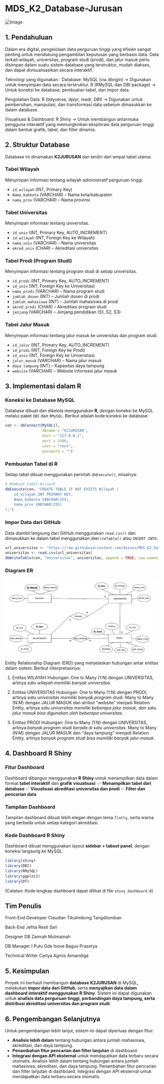 # MDS_K2_Database-Jurusan
![Image](https://github.com/user-attachments/assets/4586966d-c39b-49b7-b5f1-faca06320033)

## 1. Pendahuluan
Dalam era digital, pengelolaan data perguruan tinggi yang efisien sangat penting untuk mendukung pengambilan keputusan yang berbasis data. Data terkait wilayah, universitas, program studi (prodi), dan jalur masuk perlu disimpan dalam suatu sistem database yang terstruktur, mudah diakses, dan dapat divisualisasikan secara interaktif.

Teknologi yang digunakan :
Database:
MySQL (via dbngin) → Digunakan untuk menyimpan data secara terstruktur.
R (RMySQL dan DBI package) → Untuk koneksi ke database, pembuatan tabel, dan impor data.

Pengolahan Data:
R (tidyverse, dplyr, readr, DBI) → Digunakan untuk pembersihan, manipulasi, dan transformasi data sebelum dimasukkan ke dalam database.

Visualisasi & Dashboard:
R Shiny → Untuk membangun antarmuka pengguna interaktif yang memungkinkan eksplorasi data perguruan tinggi dalam bentuk grafik, tabel, dan filter dinamis.

## 2. Struktur Database
Database ini dinamakan **K2JURUSAN** dan terdiri dari empat tabel utama:

### **Tabel Wilayah**
Menyimpan informasi tentang wilayah administratif perguruan tinggi.
- `id_wilayah` (INT, Primary Key)
- `Nama_Kabkota` (VARCHAR) – Nama kota/kabupaten
- `nama_prov` (VARCHAR) – Nama provinsi

### **Tabel Universitas**
Menyimpan informasi tentang universitas.
- `id_univ` (INT, Primary Key, AUTO_INCREMENT)
- `id_wilayah` (INT, Foreign Key ke Wilayah)
- `nama_univ` (VARCHAR) – Nama universitas
- `akred_univ` (CHAR) – Akreditasi universitas

### **Tabel Prodi (Program Studi)**
Menyimpan informasi tentang program studi di setiap universitas.
- `id_prodi` (INT, Primary Key, AUTO_INCREMENT)
- `id_univ` (INT, Foreign Key ke Universitas)
- `nama_prodi` (VARCHAR) – Nama program studi
- `jumlah_dosen` (INT) – Jumlah dosen di prodi
- `jumlah_mahasiswa` (INT) – Jumlah mahasiswa di prodi
- `akred_prodi` (CHAR) – Akreditasi program studi
- `jenjang` (VARCHAR) – Jenjang pendidikan (S1, S2, S3)

### **Tabel Jalur Masuk**
Menyimpan informasi tentang jalur masuk ke universitas dan program studi.
- `id_jalur` (INT, Primary Key, AUTO_INCREMENT)
- `id_prodi` (INT, Foreign Key ke Prodi)
- `id_univ` (INT, Foreign Key ke Universitas)
- `jalur_masuk` (VARCHAR) – Nama jalur masuk
- `daya_tampung` (INT) – Kapasitas daya tampung
- `website` (VARCHAR) – Website informasi jalur masuk

## 3. Implementasi dalam R
### **Koneksi ke Database MySQL**
Database dibuat dan dikelola menggunakan **R**, dengan koneksi ke MySQL melalui paket `DBI` dan `RMySQL`. Berikut adalah kode koneksi ke database:
```r
con <- dbConnect(MySQL(),
                 dbname = "K2JURUSAN",
                 host = "127.0.0.1",
                 port = 3306,
                 user = "root",
                 password = "")
```

### **Pembuatan Tabel di R**
Setiap tabel dibuat menggunakan perintah `dbExecute()`, misalnya:
```r
# Membuat tabel Wilayah
dbExecute(con, "CREATE TABLE IF NOT EXISTS Wilayah (
    id_wilayah INT PRIMARY KEY,
    Nama_Kabkota VARCHAR(255),
    nama_prov VARCHAR(255)
);")
```

### **Impor Data dari GitHub**
Data diambil langsung dari GitHub menggunakan `read.csv()` dan dimasukkan ke dalam tabel menggunakan `dbWriteTable()` atau `INSERT INTO`.
```r
url_universitas <- "https://raw.githubusercontent.com/deinov/MDS_K2_Database-Jurusan/main/data/UNIVERSITAS.csv"
universitas <- read.csv(url_universitas)
dbWriteTable(con, "Universitas", universitas, append = TRUE, row.names = FALSE)
```

### Diagram ER
![ERD Novel](https://github.com/deinov/MDS_K2_Database-Jurusan/blob/Designer-DB/ERD.jpg)

Entity Relationship Diagram (ERD) yang menjelaskan hubungan antar entitas dalam sistem. Berikut interpretasinya:

1. Entitas WILAYAH
Hubungan: One to Many (1:N) dengan UNIVERSITAS, artinya *satu wilayah memiliki banyak universitas*.


2. Entitas UNIVERSITAS
Hubungan:
One to Many (1:N) dengan PRODI, artinya *satu universitas memiliki banyak program studi*.
Many to Many (N:M) dengan JALUR MASUK dan atribut "website" menjadi Relation Entity, artinya *satu universitas memiliki beberapa jalur masuk, dan satu jalur masuk bisa digunakan oleh beberapa universitas*.

3. Entitas PRODI
Hubungan:
One to Many (1:N) dengan UNIVERSITAS, artinya *banyak program studi berada di satu universitas*.
Many to Many (N:M) dengan JALUR MASUK dan "daya tampung" menjadi Relation Entity, artinya *banyak program studi bisa memiliki banyak jalur masuk*.

## 4. Dashboard R Shiny
### **Fitur Dashboard**
Dashboard dibangun menggunakan **R Shiny** untuk menampilkan data dalam format **tabel interaktif** dan **grafik visualisasi**:
✅ **Menampilkan tabel dari database**
✅ **Visualisasi akreditasi universitas dan prodi**
✅ **Filter dan pencarian data**

### **Tampilan Dashboard**
Tampilan dashboard dibuat lebih elegan dengan tema `flatly`, serta warna yang berbeda untuk setiap kategori akreditasi.

### **Kode Dashboard R Shiny**
Dashboard dibuat menggunakan layout **sidebar + tabset panel**, dengan koneksi langsung ke MySQL.
```r
library(shiny)
library(DBI)
library(RMySQL)
library(ggplot2)
library(DT)
```
(Catatan: Kode lengkap dashboard dapat dilihat di file `shiny_dashboard.R`)

## Tim Penulis

Front-End Developer 
Claudian Tikulimbong Tangdilomban

Back-End
Jefita Resti Sari

Designer DB
Zamrah Mutmainah

DB Manager
I Putu Gde Inove Bagus Prasetya

Technical Writer
Carlya Agmis Aimandiga


## 5. Kesimpulan
Proyek ini berhasil membangun **database K2JURUSAN** di MySQL, melakukan **impor data dari GitHub**, serta **menyajikan data dalam dashboard interaktif menggunakan R Shiny**. Sistem ini dapat digunakan untuk **analisis data perguruan tinggi, perbandingan daya tampung, serta distribusi akreditasi universitas dan program studi**.

## 6. Pengembangan Selanjutnya
Untuk pengembangan lebih lanjut, sistem ini dapat diperluas dengan fitur:
- **Analisis lebih dalam** tentang hubungan antara jumlah mahasiswa, akreditasi, dan daya tampung.
- **Penambahan fitur pencarian dan filter lanjutan** di dashboard.
- **Integrasi dengan API eksternal** untuk mendapatkan data terbaru secara otomatis.
Analisis lebih dalam tentang hubungan antara jumlah mahasiswa, akreditasi, dan daya tampung.
Penambahan fitur pencarian dan filter lanjutan di dashboard.
Integrasi dengan API eksternal untuk mendapatkan data terbaru secara otomatis.
